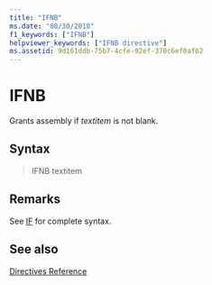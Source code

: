 ```yaml
---
title: "IFNB"
ms.date: "08/30/2018"
f1_keywords: ["IFNB"]
helpviewer_keywords: ["IFNB directive"]
ms.assetid: 9d161ddb-75b7-4cfe-92ef-370c6ef0af62
---
```

# IFNB

Grants assembly if *textitem* is not blank.

## Syntax

> IFNB textitem

## Remarks

See [IF](../../assembler/masm/if-masm.md) for complete syntax.

## See also

[Directives Reference](../../assembler/masm/directives-reference.md)<br/>